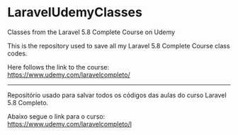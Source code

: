 # LaravelUdemyClasses
Classes from the Laravel 5.8 Complete Course on Udemy

This is the repository used to save all my Laravel 5.8 Complete Course class codes.

Here follows the link to the course:
https://www.udemy.com/laravelcompleto/

-------------------------------------------------------------------------
Repositório usado para salvar todos os códigos das aulas do curso Laravel 5.8 Completo.

Abaixo segue o link para o curso:
https://www.udemy.com/laravelcompleto/l
